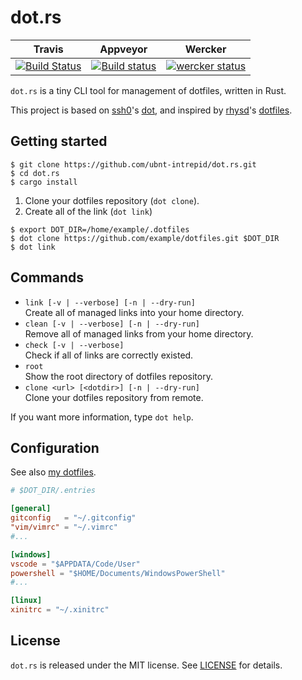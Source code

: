 # dot.rs

| Travis | Appveyor | Wercker |
|:------:|:--------:|:-------:|
| [![Build Status](https://travis-ci.org/ubnt-intrepid/dot.rs.svg?branch=master)](https://travis-ci.org/ubnt-intrepid/dot.rs)  | [![Build status](https://ci.appveyor.com/api/projects/status/bh02mka0to2e6wsi/branch/master?svg=true)](https://ci.appveyor.com/project/ubnt-intrepid/dot-rs/branch/master) | [![wercker status](https://app.wercker.com/status/2c423ff1fdddb547df42c1963c525aba/s/master "wercker status")](https://app.wercker.com/project/byKey/2c423ff1fdddb547df42c1963c525aba) |

`dot.rs` is a tiny CLI tool for management of dotfiles, written in Rust.

This project is based on [ssh0](https://github.com/ssh0)'s [dot](https://github.com/ssh0/dot), and
inspired by [rhysd](https://github.com/rhysd)'s [dotfiles](https://github.com/rhysd/dotfiles).

## Getting started
```shell-session
$ git clone https://github.com/ubnt-intrepid/dot.rs.git
$ cd dot.rs
$ cargo install
```

1. Clone your dotfiles repository (`dot clone`).
1. Create all of the link (`dot link`)

```shell-session
$ export DOT_DIR=/home/example/.dotfiles
$ dot clone https://github.com/example/dotfiles.git $DOT_DIR
$ dot link
```

## Commands
* `link [-v | --verbose] [-n | --dry-run]`  
  Create all of managed links into your home directory.
* `clean [-v | --verbose] [-n | --dry-run]`  
  Remove all of managed links from your home directory.
* `check [-v | --verbose]`  
  Check if all of links are correctly existed.
* `root`  
  Show the root directory of dotfiles repository.
* `clone <url> [<dotdir>] [-n | --dry-run]`  
  Clone your dotfiles repository from remote.

If you want more information, type `dot help`.

## Configuration
See also [my dotfiles](https://github.com/ubnt-intrepid/.dotfiles).

```toml
# $DOT_DIR/.entries

[general]
gitconfig   = "~/.gitconfig"
"vim/vimrc" = "~/.vimrc"
#...

[windows]
vscode = "$APPDATA/Code/User"
powershell = "$HOME/Documents/WindowsPowerShell"
#...

[linux]
xinitrc = "~/.xinitrc"
```

## License
`dot.rs` is released under the MIT license. See [LICENSE](LICENSE) for details.
